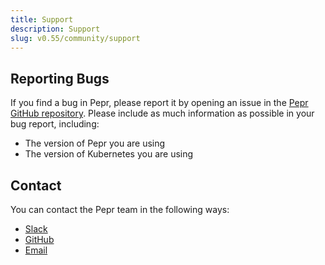 ```yaml
---
title: Support
description: Support
slug: v0.55/community/support
---
```



## Reporting Bugs

If you find a bug in Pepr, please report it by opening an issue in the [Pepr GitHub repository](https://github.com/defenseunicorns/pepr/issues). Please include as much information as possible in your bug report, including:

* The version of Pepr you are using
* The version of Kubernetes you are using

## Contact

You can contact the Pepr team in the following ways:

* [Slack](https://kubernetes.slack.com/archives/c06dgh40ucb)
* [GitHub](https://github.com/defenseunicorns/pepr)
* [Email](mailto:pepr@defenseunicorns.com)
